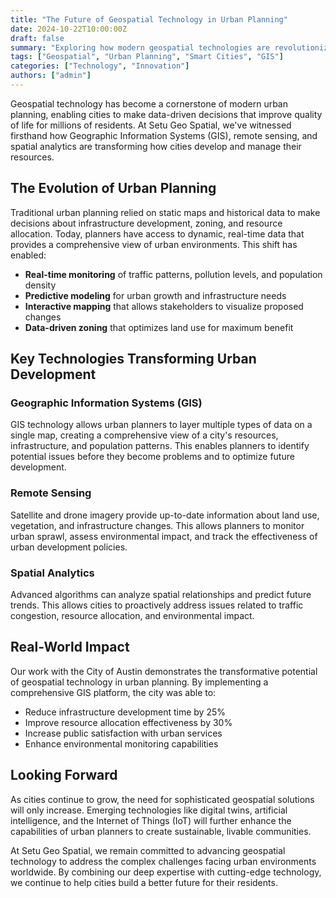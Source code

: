```yaml
---
title: "The Future of Geospatial Technology in Urban Planning"
date: 2024-10-22T10:00:00Z
draft: false
summary: "Exploring how modern geospatial technologies are revolutionizing urban development and smart city initiatives."
tags: ["Geospatial", "Urban Planning", "Smart Cities", "GIS"]
categories: ["Technology", "Innovation"]
authors: ["admin"]
---
```


Geospatial technology has become a cornerstone of modern urban planning, enabling cities to make data-driven decisions that improve quality of life for millions of residents. At Setu Geo Spatial, we've witnessed firsthand how Geographic Information Systems (GIS), remote sensing, and spatial analytics are transforming how cities develop and manage their resources.

## The Evolution of Urban Planning

Traditional urban planning relied on static maps and historical data to make decisions about infrastructure development, zoning, and resource allocation. Today, planners have access to dynamic, real-time data that provides a comprehensive view of urban environments. This shift has enabled:

- **Real-time monitoring** of traffic patterns, pollution levels, and population density
- **Predictive modeling** for urban growth and infrastructure needs
- **Interactive mapping** that allows stakeholders to visualize proposed changes
- **Data-driven zoning** that optimizes land use for maximum benefit

## Key Technologies Transforming Urban Development

### Geographic Information Systems (GIS)

GIS technology allows urban planners to layer multiple types of data on a single map, creating a comprehensive view of a city's resources, infrastructure, and population patterns. This enables planners to identify potential issues before they become problems and to optimize future development.

### Remote Sensing

Satellite and drone imagery provide up-to-date information about land use, vegetation, and infrastructure changes. This allows planners to monitor urban sprawl, assess environmental impact, and track the effectiveness of urban development policies.

### Spatial Analytics

Advanced algorithms can analyze spatial relationships and predict future trends. This allows cities to proactively address issues related to traffic congestion, resource allocation, and environmental impact.

## Real-World Impact

Our work with the City of Austin demonstrates the transformative potential of geospatial technology in urban planning. By implementing a comprehensive GIS platform, the city was able to:

- Reduce infrastructure development time by 25%
- Improve resource allocation effectiveness by 30%
- Increase public satisfaction with urban services
- Enhance environmental monitoring capabilities

## Looking Forward

As cities continue to grow, the need for sophisticated geospatial solutions will only increase. Emerging technologies like digital twins, artificial intelligence, and the Internet of Things (IoT) will further enhance the capabilities of urban planners to create sustainable, livable communities.

At Setu Geo Spatial, we remain committed to advancing geospatial technology to address the complex challenges facing urban environments worldwide. By combining our deep expertise with cutting-edge technology, we continue to help cities build a better future for their residents.